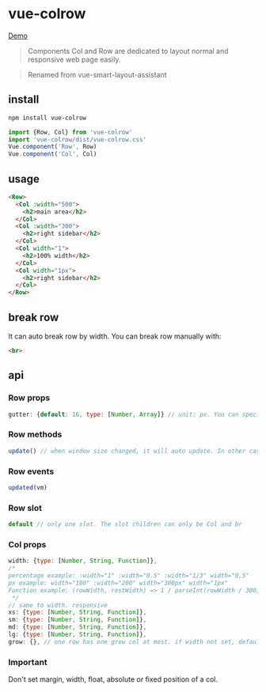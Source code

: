 # vue-colrow
[Demo](https://codepen.io/phphe/pen/KREQXa)
> Components Col and Row are dedicated to layout normal and responsive web page easily.

> Renamed from vue-smart-layout-assistant

## install
```sh
npm install vue-colrow
```
```js
import {Row, Col} from 'vue-colrow'
import 'vue-colrow/dist/vue-colrow.css'
Vue.component('Row', Row)
Vue.component('Col', Col)
```
## usage
```html
<Row>
  <Col :width="500">
    <h2>main area</h2>
  </Col>
  <Col :width="300">
    <h2>right sidebar</h2>
  </Col>
  <Col width="1">
    <h2>100% width</h2>
  </Col>
  <Col width="1px">
    <h2>right sidebar</h2>
  </Col>
</Row>
```
## break row
It can auto break row by width. You can break row manually with:
```html
<br>
```
## api
### Row props
```js
gutter: {default: 16, type: [Number, Array]} // unit: px. You can specify the column spacing for the x and y axes by ayyay([x, y])
```
### Row methods
```js
update() // when window size changed, it will auto update. In other cases, you need to call it manually.
```
### Row events
```js
updated(vm)
```
### Row slot
```js
default // only one slot. The slot children can only be Col and br
```
### Col props
```js
width: {type: [Number, String, Function]},
/*
percentage example: :width="1" :width="0.5" :width="1/3" width="0.5"
px example: width="100" :width="200" width="300px" width="1px"
Function example: (rowWidth, restWidth) => 1 / parseInt(rowWidth / 300), // min width 300
 */
// same to width. responsive
xs: {type: [Number, String, Function]},
sm: {type: [Number, String, Function]},
md: {type: [Number, String, Function]},
lg: {type: [Number, String, Function]},
grow: {}, // one row has one grow col at most. if width not set, default value is 1 for a fixed col(no grow), 1px for a grow col
```
### Important
Don't set margin, width, float, absolute or fixed position of a col.
